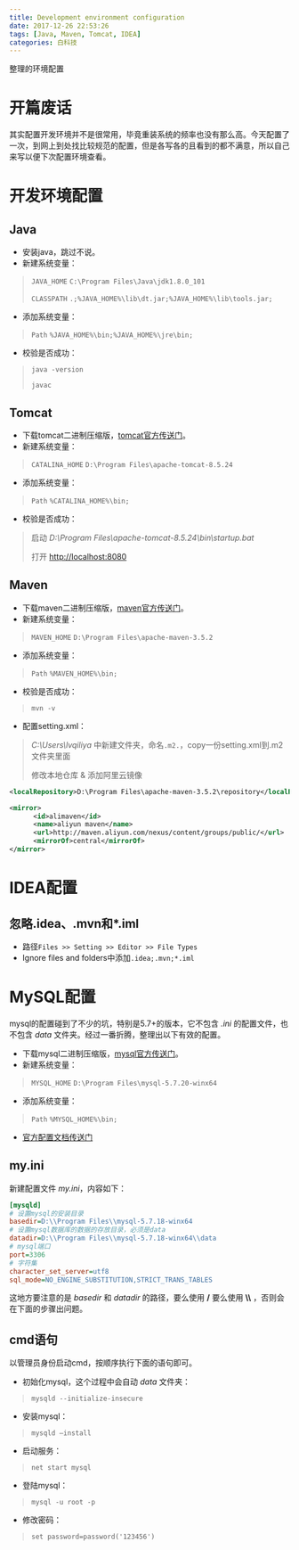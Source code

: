 ```yaml
---
title: Development environment configuration
date: 2017-12-26 22:53:26
tags: [Java, Maven, Tomcat, IDEA]
categories: 白科技
---
```

整理的环境配置
<!--more-->
# 开篇废话
其实配置开发环境并不是很常用，毕竟重装系统的频率也没有那么高。今天配置了一次，到网上到处找比较规范的配置，但是各写各的且看到的都不满意，所以自己来写以便下次配置环境查看。
# 开发环境配置
## Java
- 安装java，跳过不说。
- 新建系统变量：
> `JAVA_HOME` `C:\Program Files\Java\jdk1.8.0_101`
>
> `CLASSPATH` `.;%JAVA_HOME%\lib\dt.jar;%JAVA_HOME%\lib\tools.jar;`

- 添加系统变量：
> `Path` `%JAVA_HOME%\bin;%JAVA_HOME%\jre\bin;`

- 校验是否成功：
> `java -version`
>
> `javac`

## Tomcat
- 下载tomcat二进制压缩版，[tomcat官方传送门](http://tomcat.apache.org/)。
- 新建系统变量：
> `CATALINA_HOME` `D:\Program Files\apache-tomcat-8.5.24`

- 添加系统变量：
> `Path` `%CATALINA_HOME%\bin;`

- 校验是否成功：
> 启动 *D:\Program Files\apache-tomcat-8.5.24\bin\startup.bat*
>
> 打开 [http://localhost:8080](http://localhost:8080)

## Maven
- 下载maven二进制压缩版，[maven官方传送门](http://maven.apache.org/)。
- 新建系统变量：
> `MAVEN_HOME` `D:\Program Files\apache-maven-3.5.2`

- 添加系统变量：
> `Path` `%MAVEN_HOME%\bin;`

- 校验是否成功：
> `mvn -v`

- 配置setting.xml：
> *C:\Users\lvqiliya* 中新建文件夹，命名`.m2.`，copy一份setting.xml到.m2文件夹里面
>
> 修改本地仓库 & 添加阿里云镜像
```xml
<localRepository>D:\Program Files\apache-maven-3.5.2\repository</localRepository>

<mirror>
      <id>alimaven</id>
      <name>aliyun maven</name>
      <url>http://maven.aliyun.com/nexus/content/groups/public/</url>
      <mirrorOf>central</mirrorOf>
</mirror>
```

# IDEA配置
## 忽略.idea、.mvn和*.iml
- 路径`Files >> Setting >> Editor >> File Types`
- Ignore files and folders中添加`.idea;.mvn;*.iml`

# MySQL配置
mysql的配置碰到了不少的坑，特别是5.7+的版本，它不包含 *.ini* 的配置文件，也不包含 *data* 文件夹。经过一番折腾，整理出以下有效的配置。
- 下载mysql二进制压缩版，[mysql官方传送门](https://dev.mysql.com/downloads/mysql/)。
- 新建系统变量：
> `MYSQL_HOME` `D:\Program Files\mysql-5.7.20-winx64`

- 添加系统变量：
> `Path` `%MYSQL_HOME%\bin;`

- [官方配置文档传送门](https://dev.mysql.com/doc/refman/5.7/en/windows-installation.html)

## my.ini
新建配置文件 *my.ini*，内容如下：
```ini
[mysqld]
# 设置mysql的安装目录
basedir=D:\\Program Files\\mysql-5.7.18-winx64
# 设置mysql数据库的数据的存放目录，必须是data
datadir=D:\\Program Files\\mysql-5.7.18-winx64\\data
# mysql端口
port=3306
# 字符集
character_set_server=utf8
sql_mode=NO_ENGINE_SUBSTITUTION,STRICT_TRANS_TABLES
```
这地方要注意的是 *basedir* 和 *datadir* 的路径，要么使用 **/** 要么使用 **\\\\** ，否则会在下面的步骤出问题。

## cmd语句
以管理员身份启动cmd，按顺序执行下面的语句即可。
- 初始化mysql，这个过程中会自动 *data* 文件夹：
> `mysqld --initialize-insecure`

- 安装mysql：
> `mysqld –install`

- 启动服务：
> `net start mysql`

- 登陆mysql：
> `mysql -u root -p`

- 修改密码：
> `set password=password('123456')`
